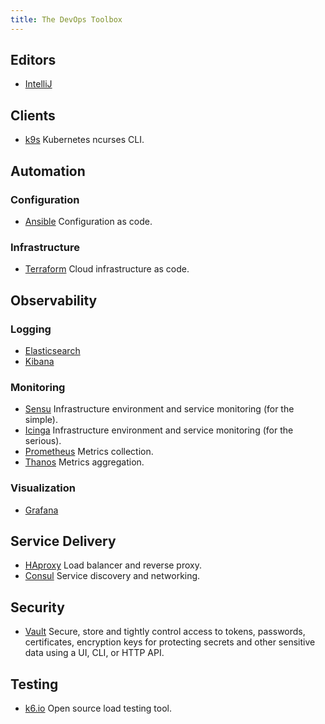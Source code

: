 ```yaml
---
title: The DevOps Toolbox
---
```



## Editors

* [IntelliJ](https://jetbrains.com)

## Clients

* [k9s](https://k9scli.io) Kubernetes ncurses CLI.


## Automation

### Configuration

* [Ansible](https://ansible.com) Configuration as code.

### Infrastructure

* [Terraform](https://terraform.io) Cloud infrastructure as code.

## Observability

### Logging

* [Elasticsearch](https://www.elastic.co/elasticsearch)
* [Kibana](https://www.elastic.co/kibana)

### Monitoring

* [Sensu](http://sensu.io) Infrastructure environment and service monitoring (for the simple).
* [Icinga](https://icinga.com) Infrastructure environment and service monitoring (for the serious).
* [Prometheus](https://prometheus.io) Metrics collection.
* [Thanos](https://thanos.io) Metrics aggregation.

### Visualization

* [Grafana](https://grafana.com)

## Service Delivery

* [HAproxy](https://haproxy.com) Load balancer and reverse proxy.
* [Consul](https://www.consul.io) Service discovery and networking.

## Security

* [Vault](https://www.vaultproject.io) Secure, store and tightly control access to tokens, passwords, certificates, encryption keys for protecting secrets and other sensitive data using a UI, CLI, or HTTP API.

## Testing

* [k6.io](https://k6.io) Open source load testing tool.
